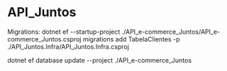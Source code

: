 # API_Juntos
Migrations:
dotnet ef --startup-project ./API_e-commerce_Juntos/API_e-commerce_Juntos.csproj  migrations add TabelaClientes -p ./API_Juntos.Infra/API_Juntos.Infra.csproj

dotnet ef database update --project ./API_e-commerce_Juntos 